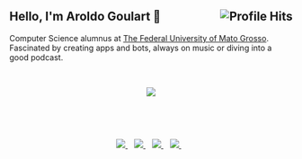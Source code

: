 <h2> Hello, I'm Aroldo Goulart 👋 <img align="right" alt="Profile Hits" src="https://komarev.com/ghpvc/?username=snowlew&style=flat-square"></h2>

Computer Science alumnus at [The Federal University of Mato Grosso](https://www.ufmt.br/). Fascinated by creating apps and bots, always on music or diving into a good podcast.


&nbsp;&nbsp;
<p align='center'>
  
  <img  src="https://github-readme-stats.vercel.app/api/top-langs/?username=snowlew&layout=compact">
  
</p>

&nbsp;&nbsp;


<br>
<p align='center'>
  
  <a href="https://www.linkedin.com/in/aroldo-goulart-barros">
    <img src="https://img.shields.io/badge/linkedin-%230077B5.svg?&style=for-the-badge&logo=linkedin&logoColor=white" />
  </a>&nbsp;&nbsp;
  
  <a href="https://medium.com/@aroldogooulart">
    <img src="https://img.shields.io/badge/Medium-12100E?style=for-the-badge&logo=medium&logoColor=white" />        
  </a>&nbsp;&nbsp;
 
  <a href="https://www.linkedin.com/in/aroldo-goulart-barros">
    <img src="https://img.shields.io/badge/React_Native-20232A?style=for-the-badge&logo=react&logoColor=61DAFB" />
  </a>&nbsp;&nbsp;
   <a href="https://stackoverflow.com/users/12880542/aroldo-goulart">
    <img src="https://img.shields.io/badge/Stack_Overflow-FE7A16?style=for-the-badge&logo=stack-overflow&logoColor=white" />
  </a>&nbsp;&nbsp;
  
</p>

